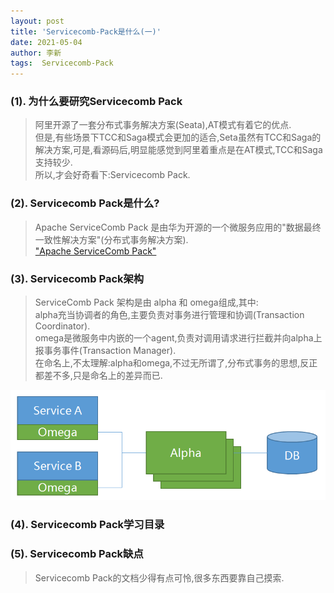 ```yaml
---
layout: post
title: 'Servicecomb-Pack是什么(一)'
date: 2021-05-04
author: 李新
tags:  Servicecomb-Pack
---
```


### (1). 为什么要研究Servicecomb Pack
> 阿里开源了一套分布式事务解决方案(Seata),AT模式有着它的优点.  
> 但是,有些场景下TCC和Saga模式会更加的适合,Seta虽然有TCC和Saga的解决方案,可是,看源码后,明显能感觉到阿里着重点是在AT模式,TCC和Saga支持较少.  
> 所以,才会好奇看下:Servicecomb Pack.    

### (2). Servicecomb Pack是什么?
> Apache ServiceComb Pack 是由华为开源的一个微服务应用的"数据最终一致性解决方案"(分布式事务解决方案).      
> ["Apache ServiceComb Pack"](https://github.com/apache/servicecomb-pack)   

### (3). Servicecomb Pack架构
> ServiceComb Pack 架构是由 alpha 和 omega组成,其中:  
> alpha充当协调者的角色,主要负责对事务进行管理和协调(Transaction Coordinator).   
> omega是微服务中内嵌的一个agent,负责对调用请求进行拦截并向alpha上报事务事件(Transaction Manager).  
> 在命名上,不太理解:alpha和omega,不过无所谓了,分布式事务的思想,反正都差不多,只是命名上的差异而已.   

!["ServiceComb Pack 架构"](/assets/servicecomb-pack/imgs/ServiceComb-Pack-Architecture.png)
### (4). Servicecomb Pack学习目录
> 
### (5). Servicecomb Pack缺点
> Servicecomb Pack的文档少得有点可怜,很多东西要靠自己摸索.
